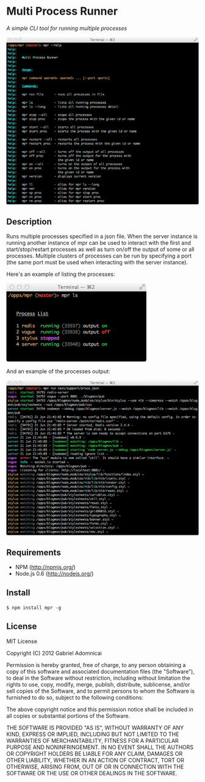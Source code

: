 # Multi Process Runner
*A simple CLI tool for running multiple processes*

<img src="https://github.com/gabesoft/mpr/raw/master/assets/help.png" />

## Description

Runs multiple processes specified in a json file.
When the server instance is running another instance of mpr can be used 
to interact with the first and start/stop/restart processes as well as turn on/off
the output of some or all processes.
Multiple clusters of processes can be run by specifying a port (the same port must 
be used when interacting with the server instance).

Here's an example of listing the processes:

<img src="https://github.com/gabesoft/mpr/raw/master/assets/list_procs.png" />

And an example of the processes output:

<img src="https://github.com/gabesoft/mpr/raw/master/assets/procs_output.png" />

## Requirements

- NPM (http://npmjs.org/)
- Node.js 0.6 (http://nodejs.org/)

## Install

```
$ npm install mpr -g
```

## License

MIT License

Copyright (C) 2012 Gabriel Adomnicai

Permission is hereby granted, free of charge, to any person obtaining a copy of
this software and associated documentation files (the "Software"), to deal in
the Software without restriction, including without limitation the rights to
use, copy, modify, merge, publish, distribute, sublicense, and/or sell copies
of the Software, and to permit persons to whom the Software is furnished to do
so, subject to the following conditions:

The above copyright notice and this permission notice shall be included in all
copies or substantial portions of the Software.

THE SOFTWARE IS PROVIDED "AS IS", WITHOUT WARRANTY OF ANY KIND, EXPRESS OR
IMPLIED, INCLUDING BUT NOT LIMITED TO THE WARRANTIES OF MERCHANTABILITY,
FITNESS FOR A PARTICULAR PURPOSE AND NONINFRINGEMENT. IN NO EVENT SHALL THE
AUTHORS OR COPYRIGHT HOLDERS BE LIABLE FOR ANY CLAIM, DAMAGES OR OTHER
LIABILITY, WHETHER IN AN ACTION OF CONTRACT, TORT OR OTHERWISE, ARISING FROM,
OUT OF OR IN CONNECTION WITH THE SOFTWARE OR THE USE OR OTHER DEALINGS IN THE
SOFTWARE.
